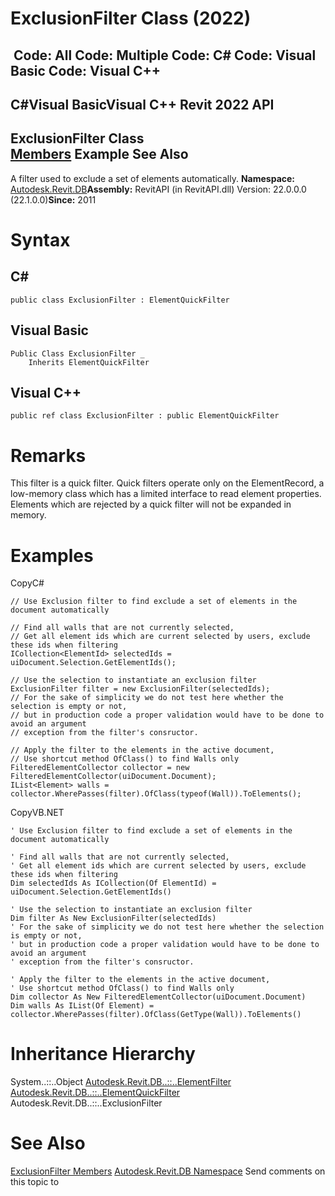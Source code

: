 # ExclusionFilter Class (2022)

﻿
 Code: All Code: Multiple Code: C# Code: Visual Basic Code: Visual C++   
---  
C#Visual BasicVisual C++
Revit 2022 API  
---  
ExclusionFilter Class  
[Members](bb430066-fae7-df60-81a5-e787d6a3b6ea.md "ExclusionFilter Members") Example See Also  
---  
A filter used to exclude a set of elements automatically. 
**Namespace:** [Autodesk.Revit.DB](87546ba7-461b-c646-cbb1-2cb8f5bff8b2.md "Autodesk.Revit.DB Namespace")**Assembly:** RevitAPI (in RevitAPI.dll) Version: 22.0.0.0 (22.1.0.0)**Since:** 2011 
# Syntax
C#  
---  
```text
public class ExclusionFilter : ElementQuickFilter
```
  
Visual Basic  
---  
```text
Public Class ExclusionFilter _
	Inherits ElementQuickFilter
```
  
Visual C++  
---  
```text
public ref class ExclusionFilter : public ElementQuickFilter
```
  
# Remarks
This filter is a quick filter. Quick filters operate only on the ElementRecord, a low-memory class which has a limited interface to read element properties. Elements which are rejected by a quick filter will not be expanded in memory. 
# Examples
CopyC#
```text
// Use Exclusion filter to find exclude a set of elements in the document automatically 

// Find all walls that are not currently selected, 
// Get all element ids which are current selected by users, exclude these ids when filtering
ICollection<ElementId> selectedIds = uiDocument.Selection.GetElementIds();

// Use the selection to instantiate an exclusion filter
ExclusionFilter filter = new ExclusionFilter(selectedIds);
// For the sake of simplicity we do not test here whether the selection is empty or not,
// but in production code a proper validation would have to be done to avoid an argument
// exception from the filter's consructor.

// Apply the filter to the elements in the active document,
// Use shortcut method OfClass() to find Walls only
FilteredElementCollector collector = new FilteredElementCollector(uiDocument.Document);
IList<Element> walls = collector.WherePasses(filter).OfClass(typeof(Wall)).ToElements();
```

CopyVB.NET
```text
' Use Exclusion filter to find exclude a set of elements in the document automatically 

' Find all walls that are not currently selected, 
' Get all element ids which are current selected by users, exclude these ids when filtering
Dim selectedIds As ICollection(Of ElementId) = uiDocument.Selection.GetElementIds()

' Use the selection to instantiate an exclusion filter
Dim filter As New ExclusionFilter(selectedIds)
' For the sake of simplicity we do not test here whether the selection is empty or not,
' but in production code a proper validation would have to be done to avoid an argument
' exception from the filter's consructor.

' Apply the filter to the elements in the active document,
' Use shortcut method OfClass() to find Walls only
Dim collector As New FilteredElementCollector(uiDocument.Document)
Dim walls As IList(Of Element) = collector.WherePasses(filter).OfClass(GetType(Wall)).ToElements()
```

# Inheritance Hierarchy
System..::..Object [Autodesk.Revit.DB..::..ElementFilter](b8b46cbf-9ecc-0745-ec53-c3c3b6510113.md "ElementFilter Class") [Autodesk.Revit.DB..::..ElementQuickFilter](ebc95d82-11fc-69f6-2df1-52331dd36443.md "ElementQuickFilter Class") Autodesk.Revit.DB..::..ExclusionFilter
# See Also
[ExclusionFilter Members](bb430066-fae7-df60-81a5-e787d6a3b6ea.md "ExclusionFilter Members")
[Autodesk.Revit.DB Namespace](87546ba7-461b-c646-cbb1-2cb8f5bff8b2.md "Autodesk.Revit.DB Namespace")
Send comments on this topic to 